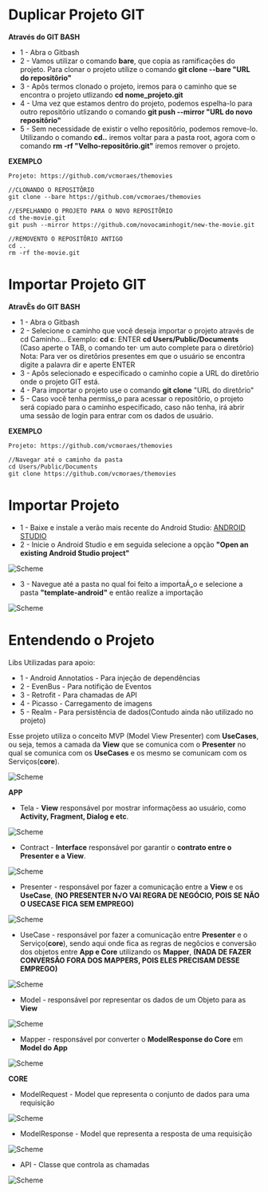 # Duplicar Projeto GIT
**Através do GIT BASH**

* 1 - Abra o Gitbash
* 2 - Vamos utilizar o comando **bare**, que copia as ramificações do projeto. Para clonar o projeto utilize o comando **git clone --bare "URL do repositôrio"**
* 3 - Apôs termos clonado o projeto, iremos para o caminho que se encontra o projeto utlizando **cd nome_projeto.git**
* 4 - Uma vez que estamos dentro do projeto, podemos espelha-lo para outro repositôrio utlizando o comando **git push --mirror "URL do novo repositôrio"**
* 5 - Sem necessidade de existir o velho repositôrio, podemos remove-lo. Utilizando o comando **cd..** iremos voltar para a pasta root, agora com o comando **rm -rf "Velho-repositôrio.git"** iremos remover o projeto.

**EXEMPLO**

```
Projeto: https://github.com/vcmoraes/themovies

//CLONANDO O REPOSITÔRIO
git clone --bare https://github.com/vcmoraes/themovies

//ESPELHANDO O PROJETO PARA O NOVO REPOSITÔRIO
cd the-movie.git
git push --mirror https://github.com/novocaminhogit/new-the-movie.git

//REMOVENTO O REPOSITÔRIO ANTIGO
cd ..
rm -rf the-movie.git
```

# Importar Projeto GIT
**AtravÈs do GIT BASH**

* 1 - Abra o Gitbash
* 2 - Selecione o caminho que você deseja importar o projeto através de cd Caminho... 
	Exemplo: **cd c**: ENTER
		 **cd Users/Public/Documents** (Caso aperte o TAB, o comando ter· um auto complete para o diretôrio)
		 Nota: Para ver os diretôrios presentes em que o usuário se encontra digite a palavra dir e aperte ENTER
* 3 - Apôs selecionado e especificado o caminho copie a URL do diretôrio onde o projeto GIT está.
* 4 - Para importar o projeto use o comando **git clone** "URL do diretôrio"
* 5 - Caso você tenha permiss„o para acessar o repositôrio, o projeto será copiado para o caminho especificado, caso não tenha, irá abrir uma sessão de login para entrar com os dados de usuário.

**EXEMPLO**

```
Projeto: https://github.com/vcmoraes/themovies

//Navegar até o caminho da pasta
cd Users/Public/Documents
git clone https://github.com/vcmoraes/themovies
```

# Importar Projeto

* 1 - Baixe e instale a verão mais recente do Android Studio: [ANDROID STUDIO](https://developer.android.com/studio/index.html?hl=pt-br)
* 2 - Inicie o Android Studio e em seguida selecione a opção **"Open an existing Android Studio project"**

![Scheme](images/step1AndroidStudio.png)

* 3 - Navegue até a pasta no qual foi feito a importaÁ„o e selecione a pasta **"template-android"** e então realize a importação

![Scheme](images/print1.png)

# Entendendo o Projeto

Libs Utilizadas para apoio:

* 1 - Android Annotatios - Para injeção de dependências
* 2 - EvenBus - Para notifição de Eventos
* 3 - Retrofit - Para chamadas de API
* 4 - Picasso - Carregamento de imagens 
* 5 - Realm - Para persistência de dados(Contudo ainda não utilizado no projeto)

Esse projeto utiliza o conceito MVP (Model View Presenter) com **UseCases**, ou seja, temos a camada da **View** que se comunica com o **Presenter** no qual se comunica com os **UseCases** e os mesmo se comunicam com os Serviços(**core**).

![Scheme](images/diagramaAppCore.png)

**APP**

* Tela - **View** responsável por mostrar informaçõess ao usuário, como **Activity, Fragment, Dialog e etc**. 

![Scheme](images/print2.png)

* Contract - **Interface** responsável por garantir o **contrato entre o Presenter e a View**.

![Scheme](images/print3.png)

* Presenter - responsável por fazer a comunicação entre a **View** e os **UseCase**, **(NO PRESENTER N√O VAI REGRA DE NEGÓCIO, POIS SE NÃO O USECASE FICA SEM EMPREGO)**

![Scheme](images/print4.png)

* UseCase - responsável por fazer a comunicação entre **Presenter** e o Serviço(**core**), sendo aqui onde fica as regras de negôcios e conversão dos objetos entre **App e Core** utilizando os **Mapper**, **(NADA DE FAZER CONVERSÃO FORA DOS MAPPERS, POIS ELES PRECISAM DESSE EMPREGO)**

![Scheme](images/print5.png)

* Model - responsável por representar os dados de um Objeto para as **View**

![Scheme](images/print6.png)

* Mapper - responsável por converter o **ModelResponse do Core** em **Model do App**

![Scheme](images/print9.png)

**CORE**

* ModelRequest - Model que representa o conjunto de dados para uma requisição

![Scheme](images/print10.png)

* ModelResponse - Model que representa a resposta de uma requisição

![Scheme](images/print7.png)

* API - Classe que controla as chamadas 

![Scheme](images/print8.png)
